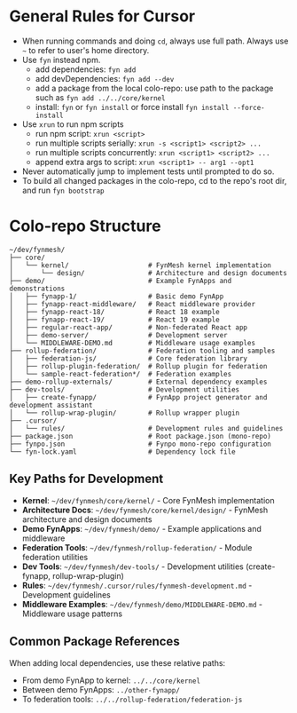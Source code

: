 # General Rules for Cursor

- When running commands and doing `cd`, always use full path. Always use `~` to refer to user's home directory.
- Use `fyn` instead npm.
  - add dependencies: `fyn add`
  - add devDependencies: `fyn add --dev`
  - add a package from the local colo-repo: use path to the package such as `fyn add ../../core/kernel`
  - install: `fyn` or `fyn install` or force install `fyn install --force-install`
- Use `xrun` to run npm scripts
  - run npm script: `xrun <script>`
  - run multiple scripts serially: `xrun -s <script1> <script2> ...`
  - run multiple scripts concurrently: `xrun <script1> <script2> ...`
  - append extra args to script: `xrun <script1> -- arg1 --opt1`
- Never automatically jump to implement tests until prompted to do so.
- To build all changed packages in the colo-repo, cd to the repo's root dir, and run `fyn bootstrap`

# Colo-repo Structure

```
~/dev/fynmesh/
├── core/
│   └── kernel/                    # FynMesh kernel implementation
│       └── design/                # Architecture and design documents
├── demo/                          # Example FynApps and demonstrations
│   ├── fynapp-1/                  # Basic demo FynApp
│   ├── fynapp-react-middleware/   # React middleware provider
│   ├── fynapp-react-18/           # React 18 example
│   ├── fynapp-react-19/           # React 19 example
│   ├── regular-react-app/         # Non-federated React app
│   ├── demo-server/               # Development server
│   └── MIDDLEWARE-DEMO.md         # Middleware usage examples
├── rollup-federation/             # Federation tooling and samples
│   ├── federation-js/             # Core federation library
│   ├── rollup-plugin-federation/  # Rollup plugin for federation
│   └── sample-react-federation*/  # Federation examples
├── demo-rollup-externals/         # External dependency examples
├── dev-tools/                     # Development utilities
│   ├── create-fynapp/             # FynApp project generator and development assistant
│   └── rollup-wrap-plugin/        # Rollup wrapper plugin
├── .cursor/
│   └── rules/                     # Development rules and guidelines
├── package.json                   # Root package.json (mono-repo)
├── fynpo.json                     # Fynpo mono-repo configuration
└── fyn-lock.yaml                  # Dependency lock file
```

## Key Paths for Development

- **Kernel**: `~/dev/fynmesh/core/kernel/` - Core FynMesh implementation
- **Architecture Docs**: `~/dev/fynmesh/core/kernel/design/` - FynMesh architecture and design documents
- **Demo FynApps**: `~/dev/fynmesh/demo/` - Example applications and middleware
- **Federation Tools**: `~/dev/fynmesh/rollup-federation/` - Module federation utilities
- **Dev Tools**: `~/dev/fynmesh/dev-tools/` - Development utilities (create-fynapp, rollup-wrap-plugin)
- **Rules**: `~/dev/fynmesh/.cursor/rules/fynmesh-development.md` - Development guidelines
- **Middleware Examples**: `~/dev/fynmesh/demo/MIDDLEWARE-DEMO.md` - Middleware usage patterns

## Common Package References

When adding local dependencies, use these relative paths:

- From demo FynApp to kernel: `../../core/kernel`
- Between demo FynApps: `../other-fynapp/`
- To federation tools: `../../rollup-federation/federation-js`
